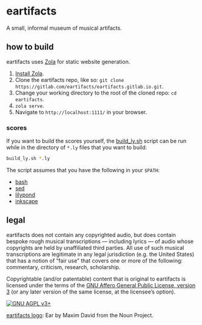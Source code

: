# eartifacts

A small, informal museum of musical artifacts.

## how to build

eartifacts uses [Zola](https://www.getzola.org/) for static website generation.

1. [Install Zola][install-zola].
2. Clone the eartifacts repo, like so:
   `git clone https://gitlab.com/eartifacts/eartifacts.gitlab.io.git`.
3. Change your working directory to the root of the cloned repo:
   `cd eartifacts`.
4. `zola serve`.
5. Navigate to `http://localhost:1111/` in your browser.

### scores

If you want to build the scores yourself, the [build_ly.sh](build_ly.sh) script
can be run while in the directory of `*.ly` files that you want to build:

```bash
build_ly.sh *.ly
```

The script assumes that you have the following in your `$PATH`:

* [bash](https://www.gnu.org/software/bash/)
* [sed](https://en.wikipedia.org/wiki/Sed)
* [lilypond](http://lilypond.org/)
* [inkscape](https://inkscape.org/)

## legal

eartifacts does not contain any copyrighted audio, but does contain bespoke
rough musical transcriptions &mdash; including lyrics &mdash; of audio whose
copyrights are held by unaffiliated third parties. All use of such musical
transcriptions are legitimate in any legal jurisdiction (e.g. the United
States) that has a notion of &ldquo;fair use&rdquo; that covers one or more of
the following: commentary, criticism, research, scholarship.

Copyrightable (and/or patentable) content that is original to eartifacts is
licensed under the terms of the [GNU Affero General Public License, version
3](https://www.gnu.org/licenses/agpl-3.0.html) (or any later version of the
same license, at the licensee&rsquo;s option).

[![GNU AGPL v3+](https://www.gnu.org/graphics/agplv3-with-text-162x68.png
"GNU AGPL v3+")](https://www.gnu.org/licenses/agpl-3.0.html)

[eartifacts logo](static/img/eartifacts.svg): Ear by Maxim David from the Noun
Project.

[install-zola]: https://www.getzola.org/documentation/getting-started/installation/
